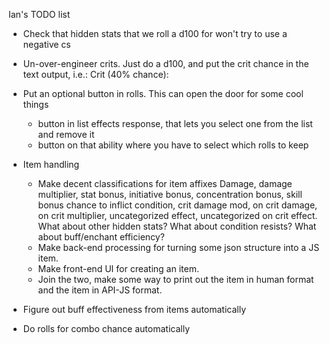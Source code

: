 Ian's TODO list

* Check that hidden stats that we roll a d100 for won't try to use a negative cs
* Un-over-engineer crits. Just do a d100, and put the crit chance in the text output, i.e.:
    Crit (40% chance): <d100 result>
* Put an optional button in rolls. This can open the door for some cool things
    * button in list effects response, that lets you select one from the list and remove it
    * button on that ability where you have to select which rolls to keep

* Item handling
    * Make decent classifications for item affixes
        Damage, damage multiplier, stat bonus, initiative bonus, concentration bonus, skill bonus
        chance to inflict condition, crit damage mod, on crit damage, on crit multiplier,
        uncategorized effect, uncategorized on crit effect. What about other hidden stats?
        What about condition resists? What about buff/enchant efficiency?
    * Make back-end processing for turning some json structure into a JS item.
    * Make front-end UI for creating an item.
    * Join the two, make some way to print out the item in human format and the item in API-JS format.

* Figure out buff effectiveness from items automatically
* Do rolls for combo chance automatically
